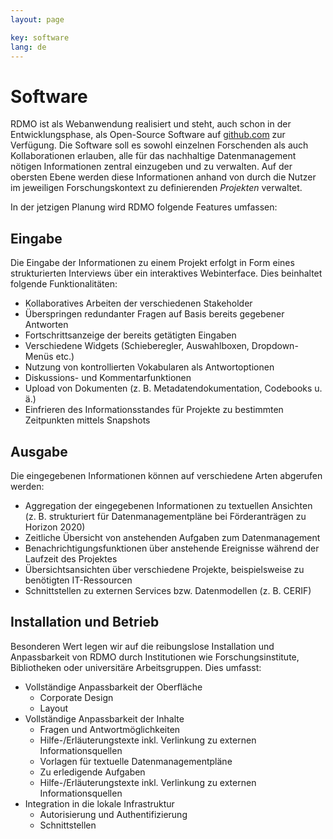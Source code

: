 ```yaml
---
layout: page

key: software
lang: de
---
```


Software
========

RDMO ist als Webanwendung realisiert und steht, auch schon in der Entwicklungsphase, als Open-Source Software auf [github.com](https://github.com/rdmorganiser) zur Verfügung. Die Software soll es sowohl einzelnen Forschenden als auch Kollaborationen erlauben, alle für das nachhaltige Datenmanagement nötigen Informationen zentral einzugeben und zu verwalten. Auf der obersten Ebene werden diese Informationen anhand von durch die Nutzer im jeweiligen Forschungskontext zu definierenden *Projekten* verwaltet.

In der jetzigen Planung wird RDMO folgende Features umfassen:

Eingabe
-------

Die Eingabe der Informationen zu einem Projekt erfolgt in Form eines strukturierten Interviews über ein interaktives Webinterface. Dies beinhaltet folgende Funktionalitäten:

* Kollaboratives Arbeiten der verschiedenen Stakeholder
* Überspringen redundanter Fragen auf Basis bereits gegebener Antworten
* Fortschrittsanzeige der bereits getätigten Eingaben
* Verschiedene Widgets (Schieberegler, Auswahlboxen, Dropdown-Menüs etc.)
* Nutzung von kontrollierten Vokabularen als Antwortoptionen
* Diskussions- und Kommentarfunktionen
* Upload von Dokumenten (z. B. Metadatendokumentation, Codebooks u. ä.)
* Einfrieren des Informationsstandes für Projekte zu bestimmten Zeitpunkten mittels Snapshots

Ausgabe
-------

Die eingegebenen Informationen können auf verschiedene Arten abgerufen werden:

* Aggregation der eingegebenen Informationen zu textuellen Ansichten (z. B. strukturiert für Datenmanagementpläne bei Förderanträgen zu Horizon 2020)
* Zeitliche Übersicht von anstehenden Aufgaben zum Datenmanagement
* Benachrichtigungsfunktionen über anstehende Ereignisse während der Laufzeit des Projektes
* Übersichtsansichten über verschiedene Projekte, beispielsweise zu benötigten IT-Ressourcen
* Schnittstellen zu externen Services bzw. Datenmodellen (z. B. CERIF)

Installation und Betrieb
------------------------

Besonderen Wert legen wir auf die reibungslose Installation und Anpassbarkeit von RDMO durch Institutionen wie Forschungsinstitute, Bibliotheken oder universitäre Arbeitsgruppen. Dies umfasst:

* Vollständige Anpassbarkeit der Oberfläche
    * Corporate Design
    * Layout
* Vollständige Anpassbarkeit der Inhalte
    * Fragen und Antwortmöglichkeiten
    * Hilfe-/Erläuterungstexte inkl. Verlinkung zu externen Informationsquellen
    * Vorlagen für textuelle Datenmanagementpläne
    * Zu erledigende Aufgaben
    * Hilfe-/Erläuterungstexte inkl. Verlinkung zu externen Informationsquellen
* Integration in die lokale Infrastruktur
    * Autorisierung und Authentifizierung
    * Schnittstellen
